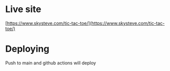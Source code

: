 # Live site

[https://www.skysteve.com/tic-tac-toe/](https://www.skysteve.com/tic-tac-toe/)

# Deploying

Push to main and github actions will deploy
